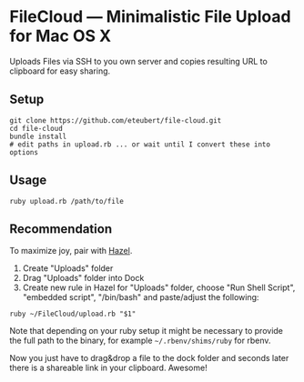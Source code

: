 # FileCloud — Minimalistic File Upload for Mac OS X

Uploads Files via SSH to you own server and copies resulting URL to clipboard for easy sharing.

## Setup

```
git clone https://github.com/eteubert/file-cloud.git
cd file-cloud
bundle install
# edit paths in upload.rb ... or wait until I convert these into options
```

## Usage

```
ruby upload.rb /path/to/file
```

## Recommendation

To maximize joy, pair with [Hazel][1].

1. Create "Uploads" folder
2. Drag "Uploads" folder into Dock
3. Create new rule in Hazel for "Uploads" folder, choose "Run Shell Script", "embedded script", "/bin/bash" and paste/adjust the following:

```
ruby ~/FileCloud/upload.rb "$1"
```

Note that depending on your ruby setup it might be necessary to provide the full path to the binary, for example `~/.rbenv/shims/ruby` for rbenv.

Now you just have to drag&drop a file to the dock folder and seconds later there is a shareable link in your clipboard. Awesome!

[1]: http://www.noodlesoft.com/hazel.php